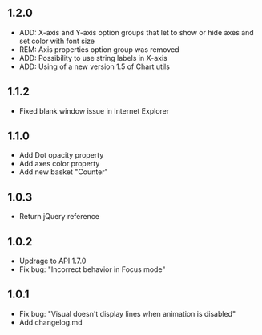 ## 1.2.0
* ADD: X-axis and Y-axis option groups that let to show or hide axes and set color with font size
* REM: Axis properties option group was removed
* ADD: Possibility to use string labels in X-axis
* ADD: Using of a new version 1.5 of Chart utils

## 1.1.2
* Fixed blank window issue in Internet Explorer

## 1.1.0
* Add Dot opacity property
* Add axes color property
* Add new basket "Counter"

## 1.0.3
* Return jQuery reference

## 1.0.2
* Updrage to API 1.7.0
* Fix bug: "Incorrect behavior in Focus mode"

## 1.0.1
* Fix bug: "Visual doesn't display lines when animation is disabled"
* Add changelog.md
